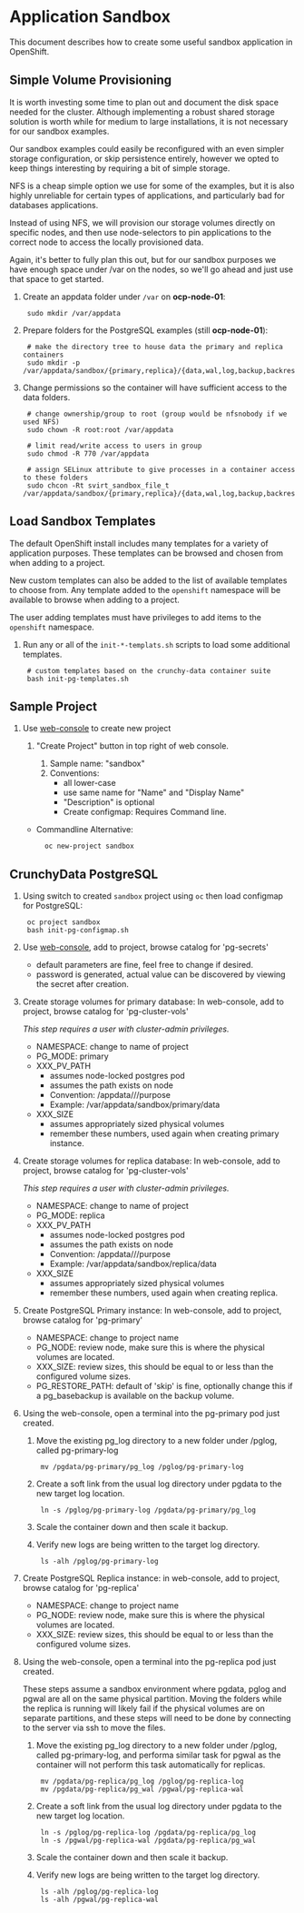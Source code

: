 # Application Sandbox

This document describes how to create some useful sandbox application in OpenShift.


## Simple Volume Provisioning

It is worth investing some time to plan out and document the disk space needed for the cluster. 
Although implementing a robust shared storage solution is worth while for medium to large installations,
it is not necessary for our sandbox examples.

Our sandbox examples could easily be reconfigured with an even simpler storage configuration,
or skip persistence entirely, however we opted to keep things interesting by requiring a bit of simple storage.

NFS is a cheap simple option we use for some of the examples, but it is also highly unreliable for certain types 
of applications, and particularly bad for databases applications.

Instead of using NFS, we will provision our storage volumes directly on specific nodes, and then use node-selectors
to pin applications to the correct node to access the locally provisioned data.

Again, it's better to fully plan this out, but for our sandbox purposes we have enough space under /var
on the nodes, so we'll go ahead and just use that space to get started.

1. Create an appdata folder under `/var` on **ocp-node-01**:

        sudo mkdir /var/appdata

2. Prepare folders for the PostgreSQL examples (still **ocp-node-01**):

        # make the directory tree to house data the primary and replica containers
        sudo mkdir -p /var/appdata/sandbox/{primary,replica}/{data,wal,log,backup,backrestrepo}

3. Change permissions so the container will have sufficient access to the data folders.

        # change ownership/group to root (group would be nfsnobody if we used NFS)
        sudo chown -R root:root /var/appdata
        
        # limit read/write access to users in group
        sudo chmod -R 770 /var/appdata
        
        # assign SELinux attribute to give processes in a container access to these folders
        sudo chcon -Rt svirt_sandbox_file_t /var/appdata/sandbox/{primary,replica}/{data,wal,log,backup,backrestrepo}


## Load Sandbox Templates

The default OpenShift install includes many templates for a variety of application purposes. These templates
can be browsed and chosen from when adding to a project.

New custom templates can also be added to the list of available templates to choose from. Any template added
to the `openshift` namespace will be available to browse when adding to a project.

The user adding templates must have privileges to add items to the `openshift` namespace.

1. Run any or all of the `init-*-templats.sh` scripts to load some additional templates.

        # custom templates based on the crunchy-data container suite
        bash init-pg-templates.sh


## Sample Project

1. Use [web-console] to create new project

    1. "Create Project" button in top right of web console.

        1. Sample name: "sandbox"
        1. Conventions: 
            * all lower-case
            * use same name for "Name" and "Display Name"
            * "Description" is optional
            * Create configmap: Requires Command line.
        
    * Commandline Alternative:
    
            oc new-project sandbox


## CrunchyData PostgreSQL 
        
1. Using switch to created `sandbox` project using `oc` then load configmap for PostgreSQL: 

        oc project sandbox    
        bash init-pg-configmap.sh
        
2. Use [web-console], add to project, browse catalog for 'pg-secrets'

    * default parameters are fine, feel free to change if desired.
    * password is generated, actual value can be discovered by viewing the secret after creation.

3. Create storage volumes for primary database: In web-console, add to project, browse catalog for 'pg-cluster-vols'

    *This step requires a user with cluster-admin privileges.*

    * NAMESPACE: change to name of project
    * PG_MODE: primary
    * XXX_PV_PATH
        * assumes node-locked postgres pod
        * assumes the path exists on node
        * Convention: /appdata/<namespace>/<mode>/purpose
        * Example: /var/appdata/sandbox/primary/data
    * XXX_SIZE
        * assumes appropriately sized physical volumes
        * remember these numbers, used again when creating primary instance.

4. Create storage volumes for replica database: In web-console, add to project, browse catalog for 'pg-cluster-vols'

    *This step requires a user with cluster-admin privileges.*

    * NAMESPACE: change to name of project
    * PG_MODE: replica
    * XXX_PV_PATH
        * assumes node-locked postgres pod
        * assumes the path exists on node
        * Convention: /appdata/<namespace>/<mode>/purpose
        * Example: /var/appdata/sandbox/replica/data
    * XXX_SIZE
        * assumes appropriately sized physical volumes
        * remember these numbers, used again when creating replica.

5. Create PostgreSQL Primary instance: In web-console, add to project, browse catalog for 'pg-primary'

    * NAMESPACE: change to project name
    * PG_NODE: review node, make sure this is where the physical volumes are located.
    * XXX_SIZE: review sizes, this should be equal to or less than the configured volume sizes.
    * PG_RESTORE_PATH: default of 'skip' is fine, optionally change this if a pg_basebackup is available on the backup volume.

6. Using the web-console, open a terminal into the pg-primary pod just created.

    1. Move the existing pg_log directory to a new folder under /pglog, called pg-primary-log

            mv /pgdata/pg-primary/pg_log /pglog/pg-primary-log

    2. Create a soft link from the usual log directory under pgdata to the new target log location.

            ln -s /pglog/pg-primary-log /pgdata/pg-primary/pg_log

    3. Scale the container down and then scale it backup.

    4. Verify new logs are being written to the target log directory.

            ls -alh /pglog/pg-primary-log

7. Create PostgreSQL Replica instance: in web-console, add to project, browse catalog for 'pg-replica'

    * NAMESPACE: change to project name
    * PG_NODE: review node, make sure this is where the physical volumes are located.
    * XXX_SIZE: review sizes, this should be equal to or less than the configured volume sizes.

8. Using the web-console, open a terminal into the pg-replica pod just created.  

    These steps assume a sandbox environment where pgdata, pglog and pgwal are all on the same physical partition. 
    Moving the folders while the replica is running will likely fail if the physical volumes are on separate partitions, 
    and these steps will need to be done by connecting to the server via ssh to move the files.

    1. Move the existing pg_log directory to a new folder under /pglog, called pg-primary-log, and performa similar task for pgwal as the container will not perform this task automatically for replicas.

            mv /pgdata/pg-replica/pg_log /pglog/pg-replica-log
            mv /pgdata/pg-replica/pg_wal /pgwal/pg-replica-wal

    2. Create a soft link from the usual log directory under pgdata to the new target log location.

            ln -s /pglog/pg-replica-log /pgdata/pg-replica/pg_log
            ln -s /pgwal/pg-replica-wal /pgdata/pg-replica/pg_wal

    3. Scale the container down and then scale it backup.

    4. Verify new logs are being written to the target log directory.

            ls -alh /pglog/pg-replica-log
            ls -alh /pgwal/pg-replica-wal



[web-console]: https://cluster.example.com:8443  "Origin Web Console"